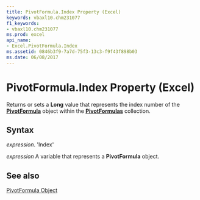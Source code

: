 ```yaml
---
title: PivotFormula.Index Property (Excel)
keywords: vbaxl10.chm231077
f1_keywords:
- vbaxl10.chm231077
ms.prod: excel
api_name:
- Excel.PivotFormula.Index
ms.assetid: 0846b3f9-7a7d-75f3-13c3-f9f43f898b03
ms.date: 06/08/2017
---
```



# PivotFormula.Index Property (Excel)

Returns or sets a  **Long** value that represents the index number of the **[PivotFormula](Excel.PivotFormula.md)** object within the **[PivotFormulas](Excel.PivotFormulas.md)** collection.


## Syntax

 _expression_. 'Index'

 _expression_ A variable that represents a **PivotFormula** object.


## See also


[PivotFormula Object](Excel.PivotFormula.md)

